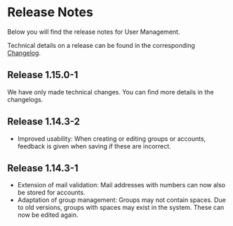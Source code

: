 # Release Notes

Below you will find the release notes for User Management. 

Technical details on a release can be found in the corresponding [Changelog](https://docs.cloudogu.com/en/docs/dogus/usermgt/CHANGELOG/).

## Release 1.15.0-1

We have only made technical changes. You can find more details in the changelogs.

## Release 1.14.3-2

* Improved usability: When creating or editing groups or accounts, feedback is given when saving if these are incorrect.

## Release 1.14.3-1

* Extension of mail validation: Mail addresses with numbers can now also be stored for accounts.
* Adaptation of group management: Groups may not contain spaces. Due to old versions, groups with spaces may exist in the system. These can now be edited again.